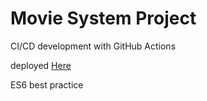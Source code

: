 # Movie System Project

CI/CD development with GitHub Actions

deployed [Here](http://149.248.8.180:3001/home/)

ES6 best practice
